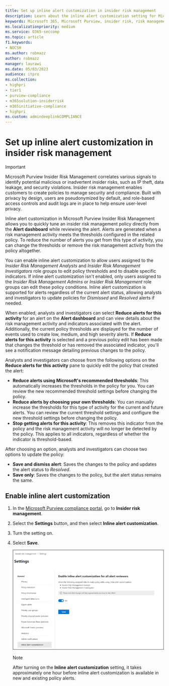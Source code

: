 ```yaml
---
title: Set up inline alert customization in insider risk management
description: Learn about the inline alert customization setting for Microsoft Purview Insider Risk Management 
keywords: Microsoft 365, Microsoft Purview, insider risk, risk management, compliance
ms.localizationpriority: medium
ms.service: O365-seccomp
ms.topic: article
f1.keywords:
- NOCSH
ms.author: robmazz
author: robmazz
manager: laurawi
ms.date: 05/03/2023
audience: itpro
ms.collection:
- highpri 
- tier1
- purview-compliance
- m365solution-insiderrisk
- m365initiative-compliance
- highpri
ms.custom: admindeeplinkCOMPLIANCE
---
```


# Set up inline alert customization in insider risk management

> [!IMPORTANT]
> Microsoft Purview Insider Risk Management correlates various signals to identify potential malicious or inadvertent insider risks, such as IP theft, data leakage, and security violations. Insider risk management enables customers to create policies to manage security and compliance. Built with privacy by design, users are pseudonymized by default, and role-based access controls and audit logs are in place to help ensure user-level privacy.

Inline alert customization in Microsoft Purview Insider Risk Management allows you to quickly tune an insider risk management policy directly from the **Alert dashboard** while reviewing the alert. Alerts are generated when a risk management activity meets the thresholds configured in the related policy. To reduce the number of alerts you get from this type of activity, you can change the thresholds or remove the risk management activity from the policy altogether.

You can enable inline alert customization to allow users assigned to the *Insider Risk Management Analysts* and *Insider Risk Management Investigators* role groups to edit policy thresholds and to disable specific indicators. If inline alert customization isn't enabled, only users assigned to the *Insider Risk Management Admins* or *Insider Risk Management* role groups can edit these policy conditions. Inline alert customization is supported for alerts regardless of the current alert status, allowing analysts and investigators to update policies for *Dismissed* and *Resolved* alerts if needed.

When enabled, analysts and investigators can select **Reduce alerts for this activity** for an alert on the **Alert dashboard** and can view details about the risk management activity and indicators associated with the alert. Additionally, the current policy thresholds are displayed for the number of events used to create low, medium, and high severity alerts. If **Reduce alerts for this activity** is selected and a previous policy edit has been made that changes the threshold or has removed the associated indicator, you'll see a notification message detailing previous changes to the policy.

Analysts and investigators can choose from the following options on the **Reduce alerts for this activity** pane to quickly edit the policy that created the alert:

- **Reduce alerts using Microsoft's recommended thresholds**: This automatically increases the thresholds in the policy for you. You can review the new recommended threshold settings before changing the policy.
- **Reduce alerts by choosing your own thresholds**: You can manually increase the thresholds for this type of activity for the current and future alerts. You can review the current threshold settings and configure the new threshold settings before changing the policy.
- **Stop getting alerts for this activity**: This removes this indicator from the policy and the risk management activity will no longer be detected by the policy. This applies to all indicators, regardless of whether the indicator is threshold-based.

After choosing an option, analysts and investigators can choose two options to update the policy:

- **Save and dismiss alert**: Saves the changes to the policy and updates the alert status to *Resolved*.
- **Save only**: Saves the changes to the policy, but the alert status remains the same.

## Enable inline alert customization

1. In the [Microsoft Purview compliance portal](https://compliance.microsoft.com), go to **Insider risk management**.
2. Select the **Settings** button, and then select **Inline alert customization**.
3. Turn the setting on.
4. Select **Save**.

   ![Insider risk management priority inline alerts.](../media/insider-risk-settings-inline-alerts.png)

   > [!NOTE]
   > After turning on the **Inline alert customization** setting, it takes approximately one hour before inline alert customization is available in new and existing policy alerts.
